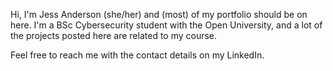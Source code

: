 Hi, I'm Jess Anderson (she/her) and (most) of my portfolio should be on here.
I'm a BSc Cybersecurity student with the Open University, and a lot of the projects posted here are related to my course.

Feel free to reach me with the contact details on my LinkedIn.
